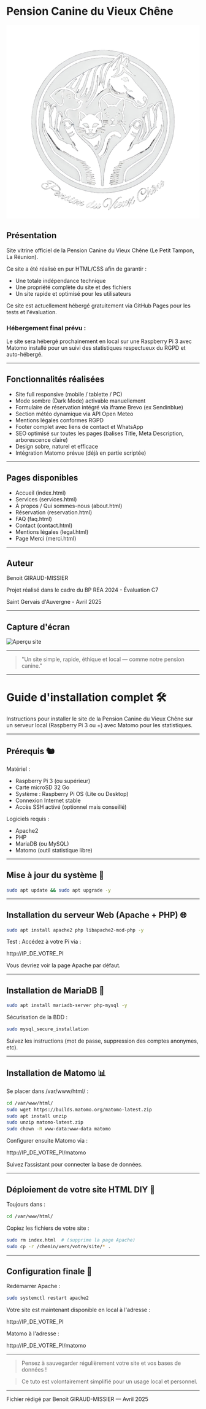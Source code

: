 # Pension Canine du Vieux Chêne

![Logo Pension Canine du Vieux Chêne](docs/images/logo-blanc.png)


## Présentation

Site vitrine officiel de la Pension Canine du Vieux Chêne (Le Petit Tampon, La Réunion).

Ce site a été réalisé en pur HTML/CSS afin de garantir :

- Une totale indépendance technique
- Une propriété complète du site et des fichiers
- Un site rapide et optimisé pour les utilisateurs

Ce site est actuellement hébergé gratuitement via GitHub Pages pour les tests et l'évaluation.

### Hébergement final prévu :

Le site sera hébergé prochainement en local sur une Raspberry Pi 3 avec Matomo installé pour un suivi des statistiques respectueux du RGPD et auto-hébergé.

---

## Fonctionnalités réalisées

- Site full responsive (mobile / tablette / PC)
- Mode sombre (Dark Mode) activable manuellement
- Formulaire de réservation intégré via iframe Brevo (ex Sendinblue)
- Section météo dynamique via API Open Meteo
- Mentions légales conformes RGPD
- Footer complet avec liens de contact et WhatsApp
- SEO optimisé sur toutes les pages (balises Title, Meta Description, arborescence claire)
- Design sobre, naturel et efficace
- Intégration Matomo prévue (déjà en partie scriptée)

---

## Pages disponibles

- Accueil (index.html)
- Services (services.html)
- À propos / Qui sommes-nous (about.html)
- Réservation (reservation.html)
- FAQ (faq.html)
- Contact (contact.html)
- Mentions légales (legal.html)
- Page Merci (merci.html)

---

## Auteur

Benoit GIRAUD-MISSIER

Projet réalisé dans le cadre du BP REA 2024 - Évaluation C7

Saint Gervais d'Auvergne - Avril 2025

---

## Capture d'écran

![Aperçu site](docs/images/capture-site.png)

---

> "Un site simple, rapide, éthique et local — comme notre pension canine."


---
# Guide d'installation complet 🛠️

Instructions pour installer le site de la Pension Canine du Vieux Chêne sur un serveur local (Raspberry Pi 3 ou +) avec Matomo pour les statistiques.

---

## Prérequis 🐿

Matériel :
- Raspberry Pi 3 (ou supérieur)
- Carte microSD 32 Go
- Système : Raspberry Pi OS (Lite ou Desktop)
- Connexion Internet stable
- Accès SSH activé (optionnel mais conseillé)

Logiciels requis :
- Apache2
- PHP
- MariaDB (ou MySQL)
- Matomo (outil statistique libre)

---

## Mise à jour du système 💪

```bash
sudo apt update && sudo apt upgrade -y
```

---

## Installation du serveur Web (Apache + PHP) 🌐

```bash
sudo apt install apache2 php libapache2-mod-php -y
```

Test :
Accédez à votre Pi via :

http://IP_DE_VOTRE_PI

Vous devriez voir la page Apache par défaut.

---

## Installation de MariaDB 📁

```bash
sudo apt install mariadb-server php-mysql -y
```

Sécurisation de la BDD :

```bash
sudo mysql_secure_installation
```

Suivez les instructions (mot de passe, suppression des comptes anonymes, etc).

---

## Installation de Matomo 📊

Se placer dans /var/www/html/ :

```bash
cd /var/www/html/
sudo wget https://builds.matomo.org/matomo-latest.zip
sudo apt install unzip
sudo unzip matomo-latest.zip
sudo chown -R www-data:www-data matomo
```

Configurer ensuite Matomo via :

http://IP_DE_VOTRE_PI/matomo

Suivez l’assistant pour connecter la base de données.

---

## Déploiement de votre site HTML DIY 🚀

Toujours dans :

```bash
cd /var/www/html/
```

Copiez les fichiers de votre site :

```bash
sudo rm index.html  # (supprime la page Apache)
sudo cp -r /chemin/vers/votre/site/* .
```

---

## Configuration finale 🔧

Redémarrer Apache :

```bash
sudo systemctl restart apache2
```

Votre site est maintenant disponible en local à l'adresse :

http://IP_DE_VOTRE_PI

Matomo à l'adresse :

http://IP_DE_VOTRE_PI/matomo

---

> Pensez à sauvegarder régulièrement votre site et vos bases de données !

> Ce tuto est volontairement simplifié pour un usage local et personnel.

---

Fichier rédigé par Benoit GIRAUD-MISSIER — Avril 2025



